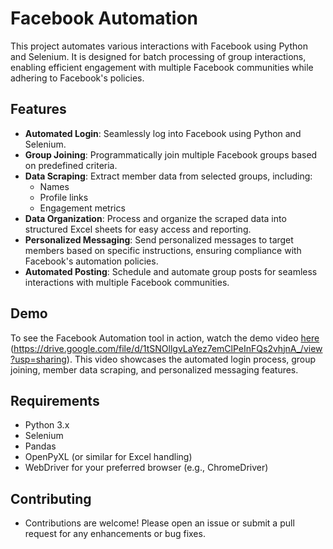 # Facebook Automation

This project automates various interactions with Facebook using Python and Selenium. It is designed for batch processing of group interactions, enabling efficient engagement with multiple Facebook communities while adhering to Facebook's policies.

## Features

- **Automated Login**: Seamlessly log into Facebook using Python and Selenium.
- **Group Joining**: Programmatically join multiple Facebook groups based on predefined criteria.
- **Data Scraping**: Extract member data from selected groups, including:
  - Names
  - Profile links
  - Engagement metrics
- **Data Organization**: Process and organize the scraped data into structured Excel sheets for easy access and reporting.
- **Personalized Messaging**: Send personalized messages to target members based on specific instructions, ensuring compliance with Facebook's automation policies.
- **Automated Posting**: Schedule and automate group posts for seamless interactions with multiple Facebook communities.

## Demo
To see the Facebook Automation tool in action, watch the demo video [here](#) (https://drive.google.com/file/d/1tSNOllgvLaYez7emClPeInFQs2vhjnA_/view?usp=sharing). This video showcases the automated login process, group joining, member data scraping, and personalized messaging features.

## Requirements

- Python 3.x
- Selenium
- Pandas
- OpenPyXL (or similar for Excel handling)
- WebDriver for your preferred browser (e.g., ChromeDriver)

## Contributing
- Contributions are welcome! Please open an issue or submit a pull request for any enhancements or bug fixes.

